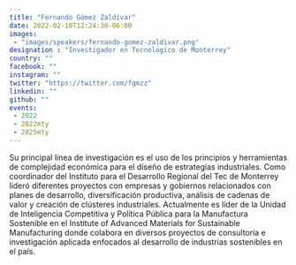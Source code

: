 ```yaml
---
title: "Fernando Gómez Zaldívar"
date: 2022-02-10T12:24:30-06:00
images:
 - "images/speakers/fernando-gomez-zaldivar.png"
designation : "Investigador en Tecnológico de Monterrey"
country: ""
facebook: ""
instagram: ""
twitter: "https://twitter.com/fgmzz"
linkedin: ""
github: ""
events:
 - 2022
 - 2022mty
 - 2025mty
---
```


Su principal línea de investigación es el uso de los principios y herramientas de complejidad económica para el diseño de estrategias industriales. Como coordinador del Instituto para el Desarrollo Regional del Tec de Monterrey lideró diferentes proyectos con empresas y gobiernos relacionados con planes de desarrollo, diversificación productiva, análisis de cadenas de valor y creación de clústeres industriales. Actualmente es líder de la Unidad de Inteligencia Competitiva y Política Pública para la Manufactura Sostenible en el Institute of Advanced Materials for Sustainable Manufacturing donde colabora en diversos proyectos de consultoría e investigación aplicada enfocados al desarrollo de industrias sostenibles en el país.